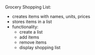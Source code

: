 Grocery Shopping List:
 - creates items with names, units, prices
 - stores items in a list
 - functionality:
	- create a list
	- add items
	- remove items
	- display shopping list 